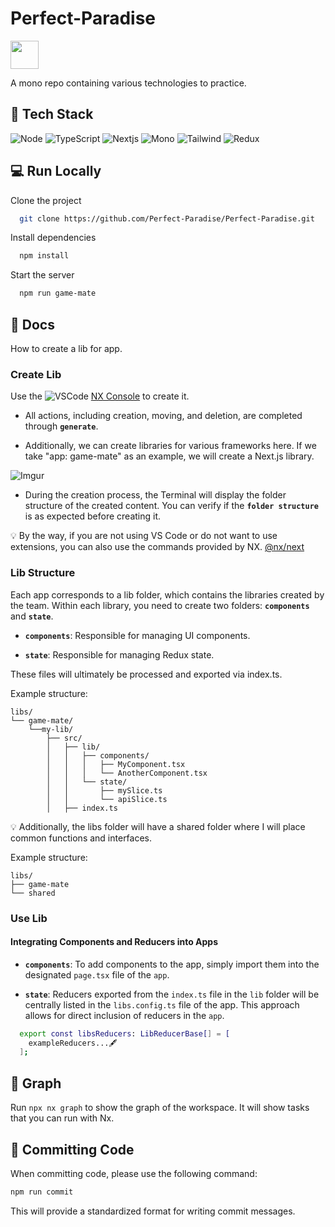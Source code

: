 
# Perfect-Paradise

<a alt="Nx logo" href="https://nx.dev" target="_blank" rel="noreferrer"><img src="https://raw.githubusercontent.com/nrwl/nx/master/images/nx-logo.png" width="45"></a>

A mono repo containing various technologies to practice.


## 📝 Tech Stack
<p>
<img alt="Node" src="https://img.shields.io/badge/Node.js(v21)-43853D.svg?logo=node.js&logoColor=white" />
<img alt="TypeScript" src="https://img.shields.io/badge/-TypeScript-007ACC?style=flat-square&logo=typescript&logoColor=white" />
<img alt="Nextjs" src="https://img.shields.io/badge/-Next-black?style=flat-square&logo=nextdotjs&logoColor=white" />
<img alt="Mono" src="https://img.shields.io/badge/-mono-black?style=flat-square&logo=nx&logoColor=white" />
<img alt="Tailwind" src="https://img.shields.io/badge/-tailwind-0066CC?style=flat-square&logo=tailwindcss&logoColor=4DFFFF" />
<img alt="Redux" src="https://img.shields.io/badge/Redux-593d88.svg?logo=redux&logoColor=white" />
</p>
  


## 💻 Run Locally

Clone the project

```bash
  git clone https://github.com/Perfect-Paradise/Perfect-Paradise.git
```

Install dependencies

```bash
  npm install
```

Start the server

```bash
  npm run game-mate
```


## 📖 Docs

How to create a lib for app.

### Create Lib

Use the ![VSCode](https://img.shields.io/badge/VSC_Extension-007ACC?logo=visual-studio-code&logoColor=white) [NX Console](https://marketplace.visualstudio.com/items?itemName=nrwl.angular-console) to create it.  

- All actions, including creation, moving, and deletion, are completed through **`generate`**.

- Additionally, we can create libraries for various frameworks here. If we take "app: game-mate" as an example, we will create a Next.js library.

![Imgur](https://imgur.com/BPCfxZf.gif)

- During the creation process, the Terminal will display the folder structure of the created content. You can verify if the **`folder structure`** is as expected before creating it.

💡 By the way, if you are not using VS Code or do not want to use extensions, you can also use the commands provided by NX. [@nx/next](https://nx.dev/nx-api/next)

### Lib Structure

Each app corresponds to a lib folder, which contains the libraries created by the team. Within each library, you need to create two folders: **`components`** and **`state`**.

- **`components`**: Responsible for managing UI components.

- **`state`**: Responsible for managing Redux state.

These files will ultimately be processed and exported via index.ts.

Example structure:

```plaintext
libs/
└── game-mate/ 
    └──my-lib/
        ├── src/
        │   ├── lib/
        │   │   ├── components/
        │   │   │   ├── MyComponent.tsx
        │   │   │   └── AnotherComponent.tsx
        │   │   └── state/
        │   │       ├── mySlice.ts
        │   │       └── apiSlice.ts
        │   ├── index.ts
```

💡 Additionally, the libs folder will have a shared folder where I will place common functions and interfaces.

Example structure:

```plaintext
libs/
├── game-mate 
└── shared
```

### Use Lib

#### Integrating Components and Reducers into Apps

- **`components`**: To add components to the app, simply import them into the designated `page.tsx` file of the `app`.

- **`state`**: Reducers exported from the `index.ts` file in the `lib` folder will be centrally listed in the `libs.config.ts` file of the app. This approach allows for direct inclusion of reducers in the `app`.

```bash
  export const libsReducers: LibReducerBase[] = [
    exampleReducers...🖋
  ];
```
## 🎨 Graph

Run `npx nx graph` to show the graph of the workspace.
It will show tasks that you can run with Nx.


## 📝 Committing Code

When committing code, please use the following command:
```sh
npm run commit
```

This will provide a standardized format for writing commit messages.

